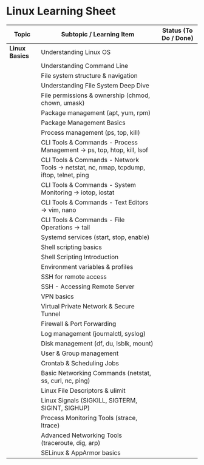 # Linux Learning Sheet

| Topic | Subtopic / Learning Item | Status (To Do / Done) |
|-------|---------------------------|------------------------|
| **Linux Basics** | Understanding Linux OS | |
|  | Understanding Command Line | |
|  | File system structure & navigation | |
|  | Understanding File System Deep Dive | |
|  | File permissions & ownership (chmod, chown, umask) | |
|  | Package management (apt, yum, rpm) | |
|  | Package Management Basics | |
|  | Process management (ps, top, kill) | |
|  | CLI Tools & Commands - Process Management → ps, top, htop, kill, lsof | |
|  | CLI Tools & Commands - Network Tools → netstat, nc, nmap, tcpdump, iftop, telnet, ping | |
|  | CLI Tools & Commands - System Monitoring → iotop, iostat | |
|  | CLI Tools & Commands - Text Editors → vim, nano | |
|  | CLI Tools & Commands - File Operations → tail | |
|  | Systemd services (start, stop, enable) | |
|  | Shell scripting basics | |
|  | Shell Scripting Introduction | |
|  | Environment variables & profiles | |
|  | SSH for remote access | |
|  | SSH - Accessing Remote Server | |
|  | VPN basics | |
|  | Virtual Private Network & Secure Tunnel | |
|  | Firewall & Port Forwarding | |
|  | Log management (journalctl, syslog) | |
|  | Disk management (df, du, lsblk, mount) | |
|  | User & Group management | |
|  | Crontab & Scheduling Jobs | |
|  | Basic Networking Commands (netstat, ss, curl, nc, ping) | |
|  | Linux File Descriptors & ulimit | |
|  | Linux Signals (SIGKILL, SIGTERM, SIGINT, SIGHUP) | |
|  | Process Monitoring Tools (strace, ltrace) | |
|  | Advanced Networking Tools (traceroute, dig, arp) | |
|  | SELinux & AppArmor basics | |
